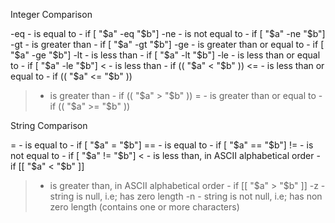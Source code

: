 Integer Comparison

-eq - is equal to - if [ "$a" -eq "$b"]
-ne - is not equal to - if [ "$a" -ne "$b"]
-gt - is greater than - if [ "$a" -gt "$b"]
-ge - is greater than or equal to - if [ "$a" -ge "$b"]
-lt - is less than - if [ "$a" -lt "$b"]
-le - is less than or equal to - if [ "$a" -le "$b"]
< - is less than - if (( "$a" < "$b" ))
<= - is less than or equal to - if (( "$a" <= "$b" ))
> - is greater than - if (( "$a" > "$b" ))
>= - is greater than or equal to - if (( "$a" >= "$b" ))


String Comparison

= - is equal to - if [ "$a" = "$b"]
== - is equal to - if [ "$a" == "$b"]
!= - is not equal to - if [ "$a" != "$b"]
< - is less than, in ASCII alphabetical order - if [[ "$a" < "$b" ]]
> - is greater than, in ASCII alphabetical order - if [[ "$a" > "$b" ]]
-z - string is null, i.e; has zero length
-n - string is not null, i.e; has non zero length (contains one or more characters)
